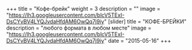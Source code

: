 +++
title = "Кофе-брейк"
weight = 3
description = ""
image = "https://lh3.googleusercontent.com/blcV5TExI-DsCYvBV4LYQJvdaHfdAM6OwQq7j9iy"
[slider]
  title = "КОФЕ-БРЕЙКИ" 
  description = "любого формата в любом месте"
  image = "https://lh3.googleusercontent.com/blcV5TExI-DsCYvBV4LYQJvdaHfdAM6OwQq7j9iy"
date = "2015-05-16"
+++
